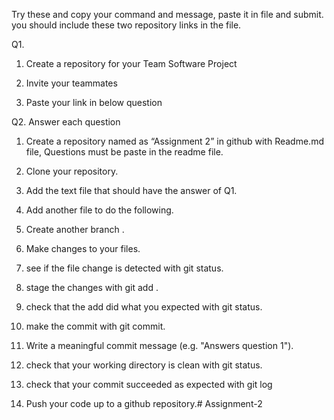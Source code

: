 Try these and copy your command and message, paste it in file and submit. you should include these two repository links in the file. 

Q1. 

1. Create a repository for your Team Software Project 

2. Invite your teammates 

3. Paste your link in below question



Q2. Answer each question 

1. Create a repository named as “Assignment 2” in github with Readme.md file, Questions must be paste in the readme file.

 2. Clone your repository. 

3. Add the text file that should have the answer of Q1. 

4. Add another file to do the following. 

5. Create another branch . 

6. Make changes to your files. 

7. see if the file change is detected with git status. 

8. stage the changes with git add . 

9. check that the add did what you expected with git status. 

10. make the commit with git commit. 

11. Write a meaningful commit message (e.g. "Answers question 1"). 

12. check that your working directory is clean with git status. 

13. check that your commit succeeded as expected with git log 

14. Push your code up to a github repository.# Assignment-2